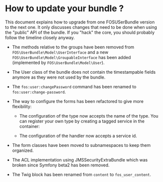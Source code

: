 How to update your bundle ?
===========================

This document explains how to upgrade from one FOSUSerBundle version to
the next one. It only discusses changes that need to be done when using
the "public" API of the bundle. If you "hack" the core, you should probably
follow the timeline closely anyway.

* The methods relative to the groups have been removed from `FOS\UserBundle\Model\UserInterface`
  and a new `FOS\UserBundle\Model\GroupableInterface` has been added (implemented
  by `FOS\UserBundle\Model\User`).

* The User class of the bundle does not contain the timestampable fields anymore
  as they were not used by the bundle.

* The `fos:user:changePassword` command has been renamed to `fos:user:change-password`.

* The way to configure the forms has been refactored to give more flexibility:

    * The configuration of the type now accepts the name of the type. You can
      register your own type by creating a tagged service in the container:

        <tag name="form.type" alias="acme_custom_type" />

    * The configuration of the handler now accepts a service id.

* The form classes have been moved to subnamespaces to keep them organized.

* The ACL implementation using JMSSecurityExtraBundle which was broken
  since Symfony beta2 has been removed.

* The Twig block has been renamed from `content` to `fos_user_content`.
